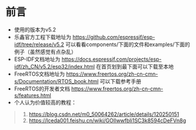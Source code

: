 # 前言
* 使用的版本为v5.2 
* 乐鑫官方工程下载地址为 https://github.com/espressif/esp-idf/tree/release/v5.2 可以看看components/下面的文件和examples/下面的例子（虽然感觉有点杂乱） 
* ESP-IDF文档地址为 https://docs.espressif.com/projects/esp-idf/zh_CN/v5.2/esp32/index.html 在首页划到最下面可以下载至本地
* FreeRTOS文档地址为 https://www.freertos.org/zh-cn-cmn-s/Documentation/RTOS_book.html 可以下载参考手册
* FreeRTOS的开发者文档 https://www.freertos.org/zh-cn-cmn-s/features.html 
* 个人认为价值较高的教程：
> 1. https://blog.csdn.net/m0_50064262/article/details/120250151
> 2. https://lceda001.feishu.cn/wiki/GOIlwwfbIi1SC3k8594cDeFVn8g